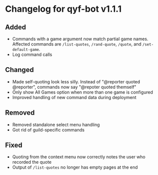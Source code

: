 # Changelog for qyf-bot v1.1.1

## Added

* Commands with a game argument now match partial game names. Affected commands are `/list-quotes`, `/rand-quote`, `/quote`, and `/set-default-game`.
* Log command calls

## Changed

* Made self-quoting look less silly. Instead of "@reporter quoted @reporter", commands now say "@repoter quoted themself"
* Only show All Games option when more than one game is configured
* Improved handling of new command data during deployment

## Removed

* Removed standalone select menu handling
* Got rid of guild-specific commands

## Fixed

* Quoting from the context menu now correctly notes the user who recorded the quote
* Output of `/list-quotes` no longer has empty pages at the end
